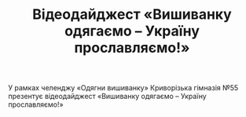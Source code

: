 ﻿---
title: Відеодайджест «Вишиванку одягаємо – Україну прославляємо!»
---

У рамках челенджу «Одягни вишиванку» Криворізька гімназія №55 презентує відеодайджест «Вишиванку одягаємо – Україну прославляємо!»

<youtube id="4dPjKgHhKGg" />
